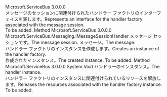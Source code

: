 <Type Name="IMessageSessionHandlerFactory" FullName="Microsoft.ServiceBus.Messaging.IMessageSessionHandlerFactory">
  <TypeSignature Language="C#" Value="public interface IMessageSessionHandlerFactory" />
  <TypeSignature Language="ILAsm" Value=".class public interface auto ansi abstract IMessageSessionHandlerFactory" />
  <TypeSignature Language="DocId" Value="T:Microsoft.ServiceBus.Messaging.IMessageSessionHandlerFactory" />
  <TypeSignature Language="VB.NET" Value="Public Interface IMessageSessionHandlerFactory" />
  <TypeSignature Language="F#" Value="type IMessageSessionHandlerFactory = interface" />
  <AssemblyInfo>
    <AssemblyName>Microsoft.ServiceBus</AssemblyName>
    <AssemblyVersion>3.0.0.0</AssemblyVersion>
  </AssemblyInfo>
  <Interfaces />
  <Docs>
    <summary><span data-ttu-id="baa29-101">メッセージのセッションに関連付けられたハンドラー ファクトリのインターフェイスを表します。</span><span class="sxs-lookup"><span data-stu-id="baa29-101">Represents an interface for the handler factory associated with the message session.</span></span></summary>
    <remarks>To be added.</remarks>
  </Docs>
  <Members>
    <Member MemberName="CreateInstance">
      <MemberSignature Language="C#" Value="public Microsoft.ServiceBus.Messaging.IMessageSessionHandler CreateInstance (Microsoft.ServiceBus.Messaging.MessageSession session, Microsoft.ServiceBus.Messaging.BrokeredMessage message);" />
      <MemberSignature Language="ILAsm" Value=".method public hidebysig newslot virtual instance class Microsoft.ServiceBus.Messaging.IMessageSessionHandler CreateInstance(class Microsoft.ServiceBus.Messaging.MessageSession session, class Microsoft.ServiceBus.Messaging.BrokeredMessage message) cil managed" />
      <MemberSignature Language="DocId" Value="M:Microsoft.ServiceBus.Messaging.IMessageSessionHandlerFactory.CreateInstance(Microsoft.ServiceBus.Messaging.MessageSession,Microsoft.ServiceBus.Messaging.BrokeredMessage)" />
      <MemberSignature Language="VB.NET" Value="Public Function CreateInstance (session As MessageSession, message As BrokeredMessage) As IMessageSessionHandler" />
      <MemberSignature Language="F#" Value="abstract member CreateInstance : Microsoft.ServiceBus.Messaging.MessageSession * Microsoft.ServiceBus.Messaging.BrokeredMessage -&gt; Microsoft.ServiceBus.Messaging.IMessageSessionHandler" Usage="iMessageSessionHandlerFactory.CreateInstance (session, message)" />
      <MemberType>Method</MemberType>
      <AssemblyInfo>
        <AssemblyName>Microsoft.ServiceBus</AssemblyName>
        <AssemblyVersion>3.0.0.0</AssemblyVersion>
      </AssemblyInfo>
      <ReturnValue>
        <ReturnType>Microsoft.ServiceBus.Messaging.IMessageSessionHandler</ReturnType>
      </ReturnValue>
      <Parameters>
        <Parameter Name="session" Type="Microsoft.ServiceBus.Messaging.MessageSession" />
        <Parameter Name="message" Type="Microsoft.ServiceBus.Messaging.BrokeredMessage" />
      </Parameters>
      <Docs>
        <param name="session"><span data-ttu-id="baa29-102">メッセージ セッションです。</span><span class="sxs-lookup"><span data-stu-id="baa29-102">The message session.</span></span></param>
        <param name="message"><span data-ttu-id="baa29-103">メッセージ。</span><span class="sxs-lookup"><span data-stu-id="baa29-103">The message.</span></span></param>
        <summary><span data-ttu-id="baa29-104">ハンドラー ファクトリのインスタンスを作成します。</span><span class="sxs-lookup"><span data-stu-id="baa29-104">Creates an instance of the handler factory.</span></span></summary>
        <returns><span data-ttu-id="baa29-105">作成されたインスタンス。</span><span class="sxs-lookup"><span data-stu-id="baa29-105">The created instance.</span></span></returns>
        <remarks>To be added.</remarks>
      </Docs>
    </Member>
    <Member MemberName="DisposeInstance">
      <MemberSignature Language="C#" Value="public void DisposeInstance (Microsoft.ServiceBus.Messaging.IMessageSessionHandler handler);" />
      <MemberSignature Language="ILAsm" Value=".method public hidebysig newslot virtual instance void DisposeInstance(class Microsoft.ServiceBus.Messaging.IMessageSessionHandler handler) cil managed" />
      <MemberSignature Language="DocId" Value="M:Microsoft.ServiceBus.Messaging.IMessageSessionHandlerFactory.DisposeInstance(Microsoft.ServiceBus.Messaging.IMessageSessionHandler)" />
      <MemberSignature Language="VB.NET" Value="Public Sub DisposeInstance (handler As IMessageSessionHandler)" />
      <MemberSignature Language="F#" Value="abstract member DisposeInstance : Microsoft.ServiceBus.Messaging.IMessageSessionHandler -&gt; unit" Usage="iMessageSessionHandlerFactory.DisposeInstance handler" />
      <MemberType>Method</MemberType>
      <AssemblyInfo>
        <AssemblyName>Microsoft.ServiceBus</AssemblyName>
        <AssemblyVersion>3.0.0.0</AssemblyVersion>
      </AssemblyInfo>
      <ReturnValue>
        <ReturnType>System.Void</ReturnType>
      </ReturnValue>
      <Parameters>
        <Parameter Name="handler" Type="Microsoft.ServiceBus.Messaging.IMessageSessionHandler" />
      </Parameters>
      <Docs>
        <param name="handler"><span data-ttu-id="baa29-106">ハンドラーのインスタンス。</span><span class="sxs-lookup"><span data-stu-id="baa29-106">The handler instance.</span></span></param>
        <summary><span data-ttu-id="baa29-107">ハンドラー ファクトリのインスタンスに関連付けられているリソースを解放します。</span><span class="sxs-lookup"><span data-stu-id="baa29-107">Releases the resources associated with the handler factory instance.</span></span></summary>
        <remarks>To be added.</remarks>
      </Docs>
    </Member>
  </Members>
</Type>